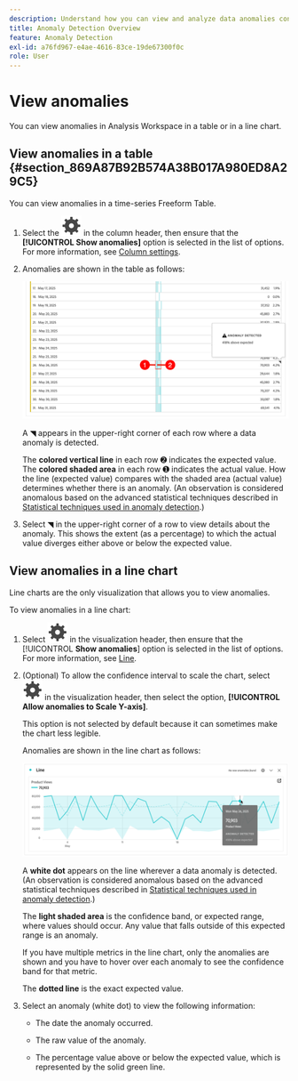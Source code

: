 ```yaml
---
description: Understand how you can view and analyze data anomalies contextually, within Analysis Workspace.
title: Anomaly Detection Overview
feature: Anomaly Detection
exl-id: a76fd967-e4ae-4616-83ce-19de67300f0c
role: User
---
```


# View anomalies

You can view anomalies in Analysis Workspace in a table or in a line chart.

## View anomalies in a table {#section_869A87B92B574A38B017A980ED8A29C5}

You can view anomalies in a time-series Freeform Table.

1. Select the ![Setting](/help/assets/icons/Setting.svg) in the column header, then ensure that the **[!UICONTROL Show anomalies]** option is selected in the list of options. For more information, see [Column settings](/help/analyze/analysis-workspace/visualizations/freeform-table/column-row-settings/column-settings.md).

1. Anomalies are shown in the table as follows:

   ![Anomalies detected](assets/anomaly-detected.png)

   A ◥ appears in the upper-right corner of each row where a data anomaly is detected.

   The **colored vertical line** in each row ➋ indicates the expected value. The **colored shaded area** in each row ➊ indicates the actual value. How the line (expected value) compares with the shaded area (actual value) determines whether there is an anomaly. (An observation is considered anomalous based on the advanced statistical techniques described in [Statistical techniques used in anomaly detection](/help/analyze/analysis-workspace/c-anomaly-detection/statistics-anomaly-detection.md).)

1. Select ◥ in the upper-right corner of a row to view details about the anomaly. This shows the extent (as a percentage) to which the actual value diverges either above or below the expected value.

## View anomalies in a line chart

Line charts are the only visualization that allows you to view anomalies.

To view anomalies in a line chart:

1. Select ![Setting](/help/assets/icons/Setting.svg) in the visualization header, then ensure that the [!UICONTROL **Show anomalies**] option is selected in the list of options. For more information, see [Line](/help/analyze/analysis-workspace/visualizations/line.md).

1. (Optional) To allow the confidence interval to scale the chart, select ![Setting](/help/assets/icons/Setting.svg) in the visualization header, then select the option, **[!UICONTROL Allow anomalies to Scale Y-axis]**. 

   This option is not selected by default because it can sometimes make the chart less legible.
   
   Anomalies are shown in the line chart as follows:

   ![Anomaly detected line visualization](assets/anomaly-detected-line.png)
   
   A **white dot** appears on the line wherever a data anomaly is detected. (An observation is considered anomalous based on the advanced statistical techniques described in [Statistical techniques used in anomaly detection](/help/analyze/analysis-workspace/c-anomaly-detection/statistics-anomaly-detection.md).)

   The **light shaded area** is the confidence band, or expected range, where values should occur. Any value that falls outside of this expected range is an anomaly. 

   If you have multiple metrics in the line chart, only the anomalies are shown and you have to hover over each anomaly to see the confidence band for that metric. 

   The **dotted line** is the exact expected value.

1. Select an anomaly (white dot) to view the following information:

   * The date the anomaly occurred.
   
   * The raw value of the anomaly. 
   
   * The percentage value above or below the expected value, which is represented by the solid green line.

   






<!--
# View anomalies in Analysis Workspace

You can view anomalies in a table or in a line chart.

## View anomalies in a table {#table}

You can view anomalies in a time-series Freeform Table.

1. Select the column settings icon in the column header, then ensure that the [!UICONTROL **Anomalies**] option is selected in the list of options. For more information, see [Column settings](/help/analysis-workspace/visualizations/freeform-table/column-row-settings/column-settings.md).

1. Click away from the settings menu to view the updated table.

   ![An anomaly detection notification indicating 15% below expected.](assets/anomaly_detected.png)

1. Anomalies are shown in the table as follows:

   A **dark gray triangle** appears in the upper-right corner of each row where a data anomaly is detected.

   The colored **vertical line** in each row indicates the expected value. The colored **shaded area** in each row indicates the actual value. How the line (expected value) compares with the shaded area (actual value) determines whether there is an anomaly. (An observation is considered anomolous based on the advanced statistical techniques described in [Statistical techniques used in anomaly detection](/help/analysis-workspace/c-anomaly-detection/statistics-anomaly-detection.md).)

1. Select the gray triangle in the upper-right corner of a row to view details about the anomaly. This shows the extent (as a percentage) to which the actual value diverges either above or below the expected value.

## View anomalies in a line chart {#line-chart}

A Line chart is the only visualization that allows you to view anomalies.

To view anomalies in a line chart:

1. Select the settings icon in the visualization header, then ensure that the [!UICONTROL **Show anomalies**] option is selected in the list of options. For more information, see [Line](/help/analysis-workspace/visualizations/line.md).

1. (Optional) To allow the confidence interval to scale the chart, select the settings icon in the visualization header, then select the option, **[!UICONTROL Allow anomalies to Scale Y-axis]**. 

   This option is not selected by default because it can sometimes make the chart less legible.
   
1. Click away from the settings menu to view the updated line chart.

      ![A line chart with an anomaly detected message indicating 15% above expected.](assets/anomaly_linechart.png)

   Anomalies are shown in the line chart as follows:
   
   A **white dot** appears on the line wherever a data anomaly is detected. (An observation is considered anomolous based on the advanced statistical techniques described in [Statistical techniques used in anomaly detection](/help/analysis-workspace/c-anomaly-detection/statistics-anomaly-detection.md).)

   The **light shaded area** is the confidence band, or expected range, where values should occur. Any value that falls outside of this expected range is an anomaly. 

   If you have multiple metrics in the line chart, only the anomalies are shown and you have to hover over each anomaly to see the confidence band for that metric. 

   The **dotted line** is the exact expected value.

1. Click an anomaly (white dot) to view the following information:

   * The date the anomaly occurred 
   
   * The raw value of the anomaly 
   
   * The percentage value above or below the expected value, which is represented by the solid green line.
   
-->
